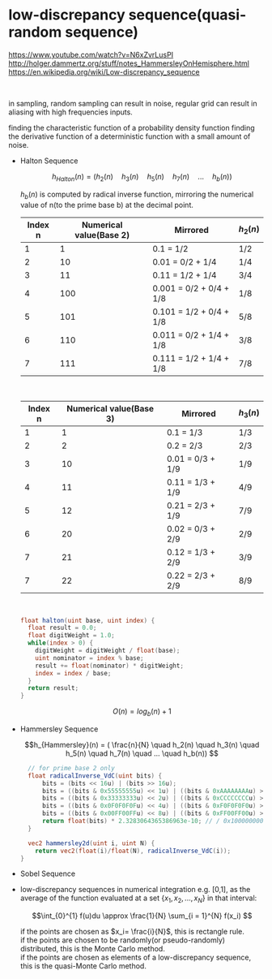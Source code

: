 # low-discrepancy sequence(quasi-random sequence)

https://www.youtube.com/watch?v=N6xZvrLusPI <br>
http://holger.dammertz.org/stuff/notes_HammersleyOnHemisphere.html <br>
https://en.wikipedia.org/wiki/Low-discrepancy_sequence <br>

<br>

in sampling, random sampling can result in noise, regular grid can result in aliasing with high frequencies inputs.

finding the characteristic function of a probability density function
finding the derivative function of a deterministic function with a small amount of noise.


- Halton Sequence

  $$h_{Halton}(n) = (h_2(n) \quad h_3(n) \quad h_5(n) \quad h_7(n) \quad ... \quad h_b(n)) $$

  $h_b(n)$ is computed by radical inverse function, mirroring the numerical value of n(to the prime base b) at the decimal point.

  |Index n| Numerical value(Base 2) | Mirrored | $h_2(n)$ |
  |--- | --- | --- | --- |
  | 1 | 1 |0.1 = 1/2| 1/2 |
  | 2 | 10 |0.01 = 0/2 + 1/4| 1/4 |
  | 3 | 11 |0.11 = 1/2 + 1/4| 3/4 |
  | 4 | 100 |0.001 = 0/2 + 0/4 + 1/8| 1/8 |
  | 5 | 101 |0.101 = 1/2 + 0/4 + 1/8| 5/8 |
  | 6 | 110 |0.011 = 0/2 + 1/4 + 1/8| 3/8 |
  | 7 | 111 |0.111 = 1/2 + 1/4 + 1/8| 7/8 |

  <br>

  |Index n| Numerical value(Base 3) | Mirrored | $h_3(n)$ |
  |--- | --- | --- | --- |
  | 1 | 1 |0.1 = 1/3| 1/3 |
  | 2 | 2 |0.2 = 2/3| 2/3 |
  | 3 | 10 |0.01 = 0/3 + 1/9| 1/9 |
  | 4 | 11 |0.11 = 1/3 + 1/9| 4/9 |
  | 5 | 12 |0.21 = 2/3 + 1/9| 7/9 |
  | 6 | 20 |0.02 = 0/3 + 2/9| 2/9 |
  | 7 | 21 |0.12 = 1/3 + 2/9| 3/9 |
  | 7 | 22 |0.22 = 2/3 + 2/9| 8/9 |

  <br>

  ```GLSL
  float halton(uint base, uint index) {
    float result = 0.0;
    float digitWeight = 1.0;
    while(index > 0) {
      digitWeight = digitWeight / float(base);
      uint nominator = index % base;
      result += float(nominator) * digitWeight;
      index = index / base;
    }
    return result;
  }
  ```
  $$O(n) = log_b(n) + 1$$


- Hammersley Sequence

  $$h_{Hammersley}(n) = ( \frac{n}{N} \quad h_2(n) \quad h_3(n) \quad h_5(n) \quad h_7(n) \quad ... \quad h_b(n)) $$

  ```GLSL
    // for prime base 2 only
    float radicalInverse_VdC(uint bits) {
        bits = (bits << 16u) | (bits >> 16u);
        bits = ((bits & 0x55555555u) << 1u) | ((bits & 0xAAAAAAAAu) >> 1u);
        bits = ((bits & 0x33333333u) << 2u) | ((bits & 0xCCCCCCCCu) >> 2u);
        bits = ((bits & 0x0F0F0F0Fu) << 4u) | ((bits & 0xF0F0F0F0u) >> 4u);
        bits = ((bits & 0x00FF00FFu) << 8u) | ((bits & 0xFF00FF00u) >> 8u);
        return float(bits) * 2.3283064365386963e-10; // / 0x100000000
    }

    vec2 hammersley2d(uint i, uint N) {
      return vec2(float(i)/float(N), radicalInverse_VdC(i));
  }

  ```

- Sobel Sequence

- low-discrepancy sequences in numerical integration
  e.g. [0,1], as the average of the function evaluated at a set $\{x_1, x_2, ..., x_N \}$ in that interval:

  $$\int_{0}^{1} f(u)du \approx \frac{1}{N} \sum_{i = 1}^{N} f(x_i) $$

  if the points are chosen as $x_i= \frac{i}{N}$, this is rectangle rule.<br>
  if the points are chosen to be randomly(or pseudo-randomly) distributed, this is the Monte Carlo method.<br>
  if the points are chosen as elements of a low-discrepancy sequence, this is the quasi-Monte Carlo method.<br>

  <br>